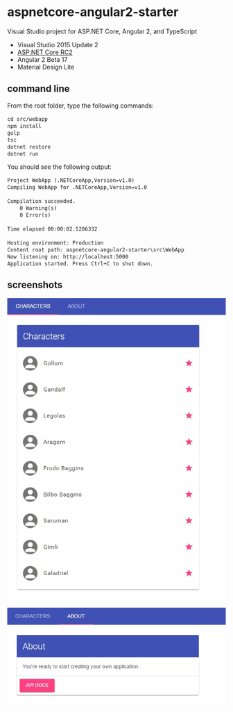# aspnetcore-angular2-starter

Visual Studio project for ASP.NET Core, Angular 2, and TypeScript

* Visual Studio 2015 Update 2
* [ASP.NET Core RC2](https://www.microsoft.com/net/core)
* Angular 2 Beta 17
* Material Design Lite

## command line

From the root folder, type the following commands:

```
cd src/webapp
npm install
gulp
tsc
dotnet restore
dotnet run
```

You should see the following output:

```
Project WebApp (.NETCoreApp,Version=v1.0)
Compiling WebApp for .NETCoreApp,Version=v1.0

Compilation succeeded.
    0 Warning(s)
    0 Error(s)

Time elapsed 00:00:02.5286332

Hosting environment: Production
Content root path: aspnetcore-angular2-starter\src\WebApp
Now listening on: http://localhost:5000
Application started. Press Ctrl+C to shut down.
```

## screenshots

![Characters](https://raw.githubusercontent.com/sgbj/aspnetcore-angular2-starter/master/screenshots/characters.jpg)

![About](https://raw.githubusercontent.com/sgbj/aspnetcore-angular2-starter/master/screenshots/about.jpg)
